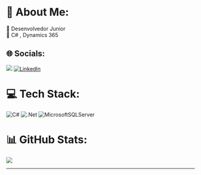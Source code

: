 # 🪪 About Me:
🔭 Desenvolvedor Junior<br>🌱 C# , Dynamics 365<br>


## 🌐 Socials:
<a href = "mailto:msn.box@outlook.com"><img src="https://img.icons8.com/?size=48&id=WnHyYA2ecNqL&format=png"></a>
[![LinkedIn](https://img.icons8.com/?size=48&id=13930&format=png)](https://www.linkedin.com/in/1988fsc/) 

# 💻 Tech Stack:
![C#](https://img.shields.io/badge/c%23-%23239120.svg?style=for-the-badge&logo=csharp&logoColor=white) ![.Net](https://img.shields.io/badge/.NET-5C2D91?style=for-the-badge&logo=.net&logoColor=white) ![MicrosoftSQLServer](https://img.shields.io/badge/Microsoft%20SQL%20Server-CC2927?style=for-the-badge&logo=microsoft%20sql%20server&logoColor=white)
# 📊 GitHub Stats:

![](https://github-readme-stats.vercel.app/api/top-langs/?username=1988fsc&theme=prussian&hide_border=false&include_all_commits=true&count_private=false&layout=compact)

---

